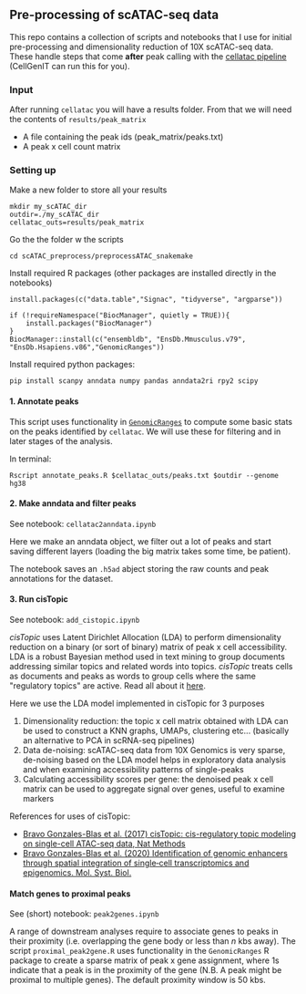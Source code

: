 ## Pre-processing of scATAC-seq data

This repo contains a collection of scripts and notebooks that I use for initial pre-processing and dimensionality reduction of 10X scATAC-seq data. These handle steps that come **after** peak calling with the [cellatac pipeline](https://github.com/cellgeni/cellatac) (CellGenIT can run this for you). 

### Input 
After running `cellatac` you will have a results folder. From that we will need the contents of `results/peak_matrix`

- A file containing the peak ids (peak_matrix/peaks.txt)
- A peak x cell count matrix

### Setting up

Make a new folder to store all your results

```
mkdir my_scATAC_dir
outdir=./my_scATAC_dir
cellatac_outs=results/peak_matrix
```

Go the the folder w the scripts
```
cd scATAC_preprocess/preprocessATAC_snakemake
```

Install required R packages (other packages are installed directly in the notebooks)
```
install.packages(c("data.table","Signac", "tidyverse", "argparse"))

if (!requireNamespace("BiocManager", quietly = TRUE)){
    install.packages("BiocManager")
}
BiocManager::install(c("ensembldb", "EnsDb.Mmusculus.v79", "EnsDb.Hsapiens.v86","GenomicRanges"))

```

Install required python packages:
```
pip install scanpy anndata numpy pandas anndata2ri rpy2 scipy
```


#### 1. Annotate peaks 

This script uses functionality in [`GenomicRanges`](https://bioconductor.org/packages/release/bioc/vignettes/GenomicRanges/inst/doc/GenomicRangesIntroduction.html) to compute some basic stats on the peaks identified by `cellatac`. We will use these for filtering and in later stages of the analysis. 

In terminal:
```
Rscript annotate_peaks.R $cellatac_outs/peaks.txt $outdir --genome hg38
```

#### 2. Make anndata and filter peaks

See notebook: `cellatac2anndata.ipynb`

Here we make an anndata object, we filter out a lot of peaks and start saving different layers (loading the big matrix takes some time, be patient).

The notebook saves an `.h5ad` abject storing the raw counts and peak annotations for the dataset.

#### 3. Run cisTopic 

See notebook: `add_cistopic.ipynb`

_cisTopic_ uses Latent Dirichlet Allocation (LDA) to perform dimensionality reduction on a binary (or sort of binary) matrix of peak x cell accessibility. LDA is a robust Bayesian method used in text mining to group documents addressing similar topics and related words into topics. _cisTopic_ treats cells as documents and peaks as words to group cells where the same "regulatory topics" are active. Read all about it [here](https://github.com/aertslab/cisTopic).

Here we use the LDA model implemented in cisTopic for 3 purposes

1. Dimensionality reduction: the topic x cell matrix obtained with LDA can be used to construct a KNN graphs, UMAPs, clustering etc... (basically an alternative to PCA in scRNA-seq pipelines)
2. Data de-noising: scATAC-seq data from 10X Genomics is very sparse, de-noising based on the LDA model helps in exploratory data analysis and when examining accessibility patterns of single-peaks
3. Calculating accessibility scores per gene: the denoised peak x cell matrix can be used to aggregate signal over genes, useful to examine markers 

References for uses of cisTopic: 
- [Bravo Gonzales-Blas et al. (2017) cisTopic: cis-regulatory topic modeling on single-cell ATAC-seq data, Nat Methods](https://www.nature.com/articles/s41592-019-0367-1)
- [Bravo Gonzales-Blas et al. (2020) Identification of genomic enhancers through spatial integration of single‐cell transcriptomics and epigenomics. Mol. Syst. Biol.](https://www.embopress.org/doi/full/10.15252/msb.20209438) 
 

#### Match genes to proximal peaks

See (short) notebook: `peak2genes.ipynb`

A range of downstream analyses require to associate genes to peaks in their proximity (i.e. overlapping the gene body or less than _n_ kbs away). The script `proximal_peak2gene.R` uses functionality in the `GenomicRanges` R package to create a sparse matrix of peak x gene assignment, where 1s indicate that a peak is in the proximity of the gene (N.B. A peak might be proximal to multiple genes). The default proximity window is 50 kbs.




